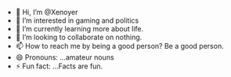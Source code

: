 - 👋 Hi, I’m @Xenoyer
- 👀 I’m interested in gaming and politics
- 🌱 I’m currently learning more about life.
- 💞️ I’m looking to collaborate on nothing.
- 📫 How to reach me by being a good person? Be a good person.
- 😄 Pronouns: ...amateur nouns
- ⚡ Fun fact: ...Facts are fun.

<!---
Xenoyer/Xenoyer is a ✨ special ✨ repository because its `README.md` (this file) appears on your GitHub profile.
You can click the Preview link to take a look at your changes.
--->
